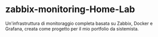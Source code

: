 # zabbix-monitoring-Home-Lab
Un'infrastruttura di monitoraggio completa basata su Zabbix, Docker e Grafana, creata come progetto per il mio portfolio da sistemista.
